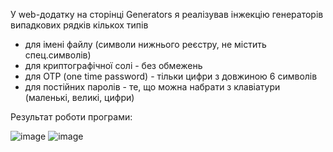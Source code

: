 У web-додатку на сторінці Generators я реалізував інжекцію генераторів випадкових рядків кількох типів
- для імені файлу (символи нижнього реєстру, не містить спец.символів)
- для криптографічної солі - без обмежень
- для ОТР (one time password) - тільки цифри з довжиною 6 символів
- для постійних паролів - те, що можна набрати з клавіатури (маленькі, великі, цифри)

Результат роботи програми:

![image](https://github.com/user-attachments/assets/63130825-73fa-4cfc-a780-c633ddf23c7c)
![image](https://github.com/user-attachments/assets/b5803c20-1c4c-4eb0-afc5-7f701f0a9b8b)
